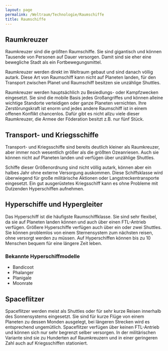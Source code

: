 ```yaml
---
layout: page
permalink: /Weltraum/Technologie/Raumschiffe
title: Raumschiffe
---
```


## Raumkreuzer

Raumkreuzer sind die größten Raumschiffe. Sie sind gigantisch und können Tausende von Personen auf Dauer versorgen. Damit sind sie eher eine bewegliche Stadt als ein Fortbewegungsmittel.

Raumkreuzer werden direkt im Weltraum gebaut und sind danach völlig autark. Diese Art von Raumschiff kann nicht auf Planeten landen, für den Transport zwischen Planet und Raumschiff besitzen sie unzählige Shuttles.

Raumkreuzer werden hauptsächlich zu Besiedlungs- oder Kampfzwecken eingesetzt. Sie sind die mobile Basis jedes Großangriffes und können alleine wichtige Standorte verteidigen oder ganze Planeten vernichten. Ihre Zerstörungskraft ist enorm und jedes andere Raumschiff ist in einem offenen Konflikt chancenlos. Dafür gibt es nicht allzu viele dieser Raumkreuzer, die Armee der Föderation besitzt z.B. nur fünf Stück.

## Transport- und Kriegsschiffe

Transport- und Kriegsschiffe sind bereits deutlich kleiner als Raumkreuzer, aber immer noch wesentlich größer als die größten Ozeanriesen. Auch sie können nicht auf Planeten landen und verfügen über unzählige Shuttles.

Schiffe dieser Größenordnung sind nicht völlig autark, können aber ein halbes Jahr ohne externe Versorgung auskommen. Diese Schiffsklasse wird überwiegend für große militärische Aktionen oder Langstreckentransporte eingesetzt. Ein gut ausgerüstetes Kriegsschiff kann es ohne Probleme mit Dutzenden Hyperschiffen aufnehmen.

## Hyperschiffe und Hypergleiter

Das Hyperschiff ist die häufigste Raumschiffklasse. Sie sind sehr flexibel, da sie auf Planeten landen können und auch über einen FTL-Antrieb verfügen. Größere Hyperschiffe verfügen auch über ein oder zwei Shuttles. Sie können problemlos von einem Sternensystem zum nächsten reisen, ohne versorgt werden zu müssen. Auf Hyperschiffen können bis zu 10 Menschen bequem für eine längere Zeit leben.

### Bekannte Hyperschiffmodelle

- Bandicoot
- Phalanger
- Planigale
- Moonrate

## Spaceflitzer

Spaceflitzer werden meist als Shuttles oder für sehr kurze Reisen innerhalb des Sonnensystems eingesetzt. Sie sind für kurze Flüge von einem Planeten zu dessen Monden ausgelegt, bei längeren Strecken wird es entsprechend ungemütlich. Spaceflitzer verfügen über keinen FTL-Antrieb und können sich nur sehr begrenzt selber versorgen. In der militärischen Variante sind sie zu Hunderten auf Raumkreuzern und in einer geringeren Zahl auch auf Kriegsschiffen stationiert.
